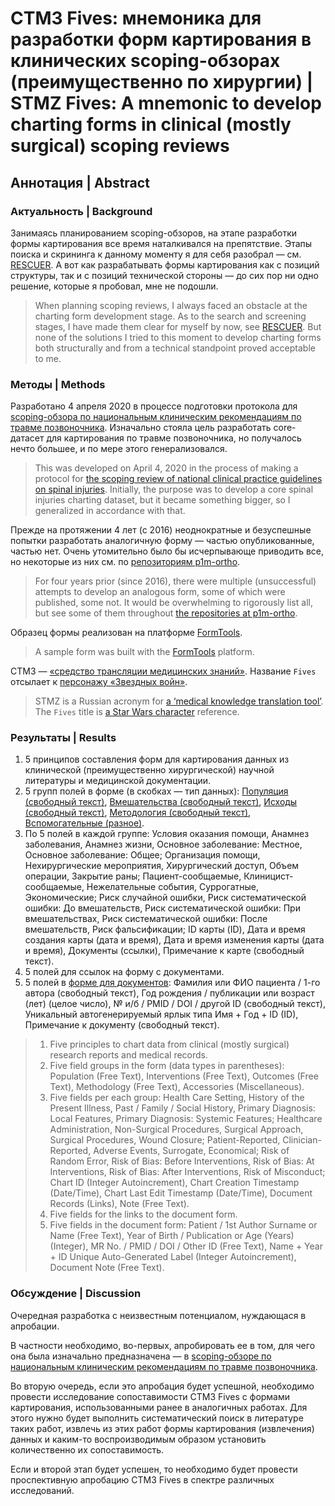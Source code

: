 # СТМЗ Fives: мнемоника для разработки форм картирования в клинических scoping-обзорах (преимущественно по хирургии) | STMZ Fives: A mnemonic to develop charting forms in clinical (mostly surgical) scoping reviews

## Аннотация | Abstract

### Актуальность | Background

Занимаясь планированием scoping-обзоров, на этапе разработки формы картирования все время наталкивался на препятствие. Этапы поиска и скрининга к данному моменту я для себя разобрал — см. [RESCUER](https://github.com/p1m-ortho/qs-global-ortho-search-queries/tree/rescuer-master). А вот как разрабатывать формы картирования как с позиций структуры, так и с позиций технической стороны — до сих пор ни одно решение, которые я пробовал, мне не подошли.

> When planning scoping reviews, I always faced an obstacle at the charting form development stage. As to the search and screening stages, I have made them clear for myself by now, see [RESCUER](https://github.com/p1m-ortho/qs-global-ortho-search-queries/tree/rescuer-master). But none of the solutions I tried to this moment to develop charting forms both structurally and from a technical standpoint proved acceptable to me.

### Методы | Methods

Разработано 4 апреля 2020 в процессе подготовки протокола для [scoping-обзора по национальным клиническим рекомендациям по травме позвоночника](https://osf.io/7vx5n/). Изначально стояла цель разработать core-датасет для картирования по травме позвоночника, но получалось нечто большее, и по мере этого генерализовался.

> This was developed on April 4, 2020 in the process of making a protocol for [the scoping review of national clinical practice guidelines on spinal injuries](https://osf.io/7vx5n/). Initially, the purpose was to develop a core spinal injuries charting dataset, but it became something bigger, so I generalized in accordance with that.

Прежде на протяжении 4 лет (с 2016) неоднократные и безуспешные попытки разработать аналогичную форму — частью опубликованные, частью нет. Очень утомительно было бы исчерпывающе приводить все, но некоторые из них см. по [репозиториям p1m-ortho](https://github.com/p1m-ortho).

> For four years prior (since 2016), there were multiple (unsuccessful) attempts to develop an analogous form, some of which were published, some not. It would be overwhelming to rigorously list all, but see some of them throughout [the repositories at p1m-ortho](https://github.com/p1m-ortho).

Образец формы реализован на платформе [FormTools](https://formtools.org).

> A sample form was built with the [FormTools](https://formtools.org) platform.

СТМЗ — [«средство трансляции медицинских знаний»](https://github.com/p1m-ortho/xs-stmz-methodology). Название `Fives` отсылает к [персонажу «Звездных войн»](https://starwars.fandom.com/ru/wiki/КС-5555).

> STMZ is a Russian acronym for [a ‘medical knowledge translation tool’](https://github.com/p1m-ortho/xs-stmz-methodology). The `Fives` title is [a Star Wars character](https://starwars.fandom.com/wiki/CT-5555) reference.

### Результаты | Results

1. 5 принципов составления форм для картирования данных из клинической (преимущественно хирургической) научной литературы и медицинской документации.
2. 5 групп полей в форме (в скобках — тип данных): [Популяция (свободный текст)](/Screenshots/STMZ_Fives_FormTools_Population_Tab_ru-RU.png), [Вмешательства (свободный текст)](/Screenshots/STMZ_Fives_FormTools_Interventions_Tab_ru-RU.png), [Исходы (свободный текст)](/Screenshots/STMZ_Fives_FormTools_Outcomes_Tab_ru-RU.png), [Методология (свободный текст)](/Screenshots/STMZ_Fives_FormTools_Methodology_Tab_ru-RU.png), [Вспомогательные (разное)](/Screenshots/STMZ_Fives_FormTools_Accessories_Tab_ru-RU.png).
3. По 5 полей в каждой группе: Условия оказания помощи, Анамнез заболевания, Анамнез жизни, Основное заболевание: Местное, Основное заболевание: Общее; Организация помощи, Нехирургические мероприятия, Хирургический доступ, Объем операции, Закрытие раны; Пациент-сообщаемые, Клиницист-сообщаемые, Нежелательные события, Суррогатные, Экономические; Риск случайной ошибки, Риск систематической ошибки: До вмешательств, Риск систематической ошибки: При вмешательствах, Риск систематической ошибки: После вмешательств, Риск фальсификации; ID карты (ID), Дата и время создания карты (дата и время), Дата и время изменения карты (дата и время), Документы (ссылки), Примечание к карте (свободный текст).
4. 5 полей для ссылок на форму с документами.
5. 5 полей в [форме для документов](/Screenshots/STMZ_Fives_FormTools_Document_Form_ru-RU.png): Фамилия или ФИО пациента / 1-го автора (свободный текст), Год рождения / публикации или возраст (лет) (целое число), № и/б / PMID / DOI / другой ID (свободный текст), Уникальный автогенерируемый ярлык типа Имя + Год + ID (ID), Примечание к документу (свободный текст).

> 1. Five principles to chart data from clinical (mostly surgical) research reports and medical records.
> 2. Five field groups in the form (data types in parentheses): Population (Free Text), Interventions (Free Text), Outcomes (Free Text), Methodology (Free Text), Accessories (Miscellaneous).
> 3. Five fields per each group: Health Care Setting, History of the Present Illness, Past / Family / Social History, Primary Diagnosis: Local Features, Primary Diagnosis: Systemic Features; Healthcare Administration, Non-Surgical Procedures, Surgical Approach, Surgical Procedures, Wound Closure; Patient-Reported, Clinician-Reported, Adverse Events, Surrogate, Economical; Risk of Random Error, Risk of Bias: Before Interventions, Risk of Bias: At Interventions, Risk of Bias: After Interventions, Risk of Misconduct; Chart ID (Integer Autoincrement), Chart Creation Timestamp (Date/Time), Chart Last Edit Timestamp (Date/Time), Document Records (Links), Note (Free Text).
> 4. Five fields for the links to the document form.
> 5. Five fields in the document form: Patient / 1st Author Surname or Name (Free Text), Year of Birth / Publication or Age (Years) (Integer), MR No. / PMID / DOI / Other ID (Free Text), Name + Year + ID Unique Auto-Generated Label (Integer Autoincrement), Document Note (Free Text).

### Обсуждение | Discussion

Очередная разработка с неизвестным потенциалом, нуждающася в апробации.

В частности необходимо, во-первых, апробировать ее в том, для чего она была изначально предназначена — в [scoping-обзоре по национальным клиническим рекомендациям по травме позвоночника](https://osf.io/7vx5n/).

Во вторую очередь, если это апробация будет успешной, необходимо провести исследование сопоставимости СТМЗ Fives с формами картирования, использованными ранее в аналогичных работах. Для этого нужно будет выполнить систематический поиск в литературе таких работ, извлечь из этих работ формы картирования (извлечения) данных и каким-то воспроизводимым образом установить количественно их сопоставимость.

Если и второй этап будет успешен, то необходимо будет провести проспективную апробацию СТМЗ Fives в спектре различных исследований.

